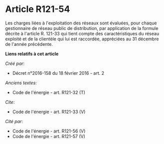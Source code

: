 # Article R121-54

Les charges liées à l'exploitation des réseaux sont évaluées, pour chaque gestionnaire de réseau public de distribution, par
application de la formule décrite à l'article R. 121-33 qui tient compte des caractéristiques du réseau exploité et de la
clientèle qui lui est raccordée, appréciées au 31 décembre de l'année précédente.

**Liens relatifs à cet article**

_Créé par_:

  - Décret n°2016-158 du 18 février 2016 - art. 2

_Anciens textes_:

  - Code de l'énergie - art. R121-32 (T)

_Cite_:

  - Code de l'énergie - art. R121-33 (V)

_Cité par_:

  - Code de l'énergie - art. R121-56 (V)
  - Code de l'énergie - art. R121-57 (V)

